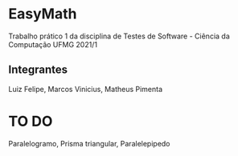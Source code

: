 # EasyMath

Trabalho prático 1 da disciplina de Testes de Software - Ciência da Computação UFMG 2021/1

## Integrantes

Luiz Felipe, Marcos Vinicius, Matheus Pimenta

# TO DO
Paralelogramo, Prisma triangular, Paralelepipedo